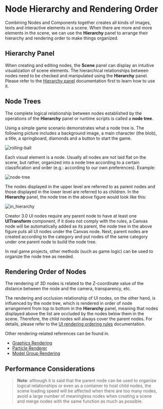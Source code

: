 # Node Hierarchy and Rendering Order

Combining Nodes and Components together creates all kinds of images, texts and interactive elements in a scene. When there are more and more elements in the scene, we can use the **Hierarchy** panel to arrange their hierarchy and rendering order to make things organized.

## Hierarchy Panel

When creating and editing nodes, the **Scene** panel can display an intuitive visualization of scene elements. The hierarchical relationships between nodes need to be checked and manipulated using the **Hierarchy** panel. Please refer to the [Hierarchy panel](../../editor/hierarchy/index.md) documentation first to learn how to use it.

## Node Trees

The complete logical relationship between nodes established by the operations of the **Hierarchy** panel or runtime scripts is called a **node tree**.

Using a simple game scenario demonstrates what a node tree is. The following picture includes a background image, a main character (the blob), a title, a springboard, diamonds and a button to start the game.

![rolling-ball](node-tree/rolling-ball.png)

Each visual element is a node. Usually all nodes are not laid flat on the scene, but rather, organized into a node tree according to a certain classification and order (e.g.: according to our own preferences). Example:

![node-tree](node-tree/node-tree.png)

The nodes displayed in the upper level are referred to as parent nodes and those displayed in the lower level are referred to as children. In the **Hierarchy** panel, the node tree in the above figure would look like this:

![in_hierarchy](node-tree/in_hierarchy.png)

Creator 3.0 UI nodes require any parent node to have at least one **UITransform** component, if it does not comply with the rules, a Canvas node will be automatically added as its parent, the node tree in the above figure puts all UI nodes under the Canvas node. Next, parent nodes are created according to the category and put nodes of the same category under one parent node to build the node tree.

In real game projects, other methods (such as game logic) can be used to organize the node tree as needed.

## Rendering Order of Nodes

The rendering of 3D nodes is related to the Z-coordinate value of the distance between the node and the camera, transparency, etc.

The rendering and occlusion relationship of UI nodes, on the other hand, is influenced by the node tree, which is rendered in order of node arrangement from top to bottom in the **Hierarchy** panel, meaning that nodes displayed above the list are occluded by the nodes below them in the scene. Therefore, the child nodes will always cover the parent nodes. For details, please refer to the [UI rendering ordering rules](../../ui-system/components/engine/priority.md) documentation.

Other rendering-related references can be found in.

- [Graphics Rendering](../../module-map/graphics.md)
- [Particle Renderer](../../particle-system/renderer.md)
- [Model Group Rendering](../../engine/renderable/model-component.md#model-group-rendering)

## Performance Considerations

> **Note**: although it is said that the parent node can be used to organize logical relationships or even as a container to host child nodes, the scene loading speed will be affected when there are too many nodes, avoid a large number of meaningless nodes when creating a scene and merge nodes with the same function as much as possible.
